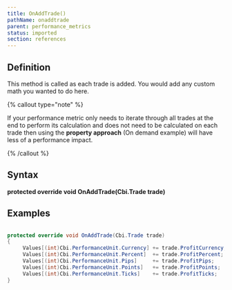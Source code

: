 ```yaml
---
title: OnAddTrade()
pathName: onaddtrade
parent: performance_metrics
status: imported
section: references
---
```


## Definition

This method is called as each trade is added. You would add any custom math you wanted to do here.

{% callout type="note" %}

If your performance metric only needs to iterate through all trades at the end to perform its calculation and does not need to be calculated on each trade then using the **property approach** (On demand example) will have less of a performance impact.

{% /callout %}

## Syntax

**protected override void OnAddTrade(Cbi.Trade trade)**

## Examples

```csharp

protected override void OnAddTrade(Cbi.Trade trade)
{
     Values[(int)Cbi.PerformanceUnit.Currency] += trade.ProfitCurrency;
     Values[(int)Cbi.PerformanceUnit.Percent]  += trade.ProfitPercent;
     Values[(int)Cbi.PerformanceUnit.Pips]     += trade.ProfitPips;
     Values[(int)Cbi.PerformanceUnit.Points]   += trade.ProfitPoints;
     Values[(int)Cbi.PerformanceUnit.Ticks]    += trade.ProfitTicks;
}
```

